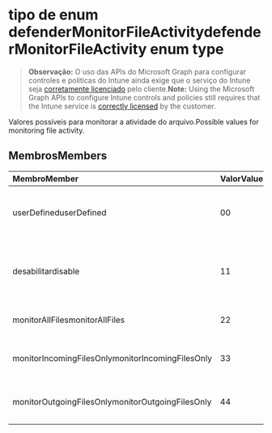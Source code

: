 # <a name="defendermonitorfileactivity-enum-type"></a><span data-ttu-id="39068-101">tipo de enum defenderMonitorFileActivity</span><span class="sxs-lookup"><span data-stu-id="39068-101">defenderMonitorFileActivity enum type</span></span>

> <span data-ttu-id="39068-102">**Observação:** O uso das APIs do Microsoft Graph para configurar controles e políticas do Intune ainda exige que o serviço do Intune seja [corretamente licenciado](https://go.microsoft.com/fwlink/?linkid=839381) pelo cliente.</span><span class="sxs-lookup"><span data-stu-id="39068-102">**Note:** Using the Microsoft Graph APIs to configure Intune controls and policies still requires that the Intune service is [correctly licensed](https://go.microsoft.com/fwlink/?linkid=839381) by the customer.</span></span>

<span data-ttu-id="39068-103">Valores possíveis para monitorar a atividade do arquivo.</span><span class="sxs-lookup"><span data-stu-id="39068-103">Possible values for monitoring file activity.</span></span>
## <a name="members"></a><span data-ttu-id="39068-104">Membros</span><span class="sxs-lookup"><span data-stu-id="39068-104">Members</span></span>
|<span data-ttu-id="39068-105">Membro</span><span class="sxs-lookup"><span data-stu-id="39068-105">Member</span></span>|<span data-ttu-id="39068-106">Valor</span><span class="sxs-lookup"><span data-stu-id="39068-106">Value</span></span>|<span data-ttu-id="39068-107">Descrição</span><span class="sxs-lookup"><span data-stu-id="39068-107">Description</span></span>|
|:---|:---|:---|
|<span data-ttu-id="39068-108">userDefined</span><span class="sxs-lookup"><span data-stu-id="39068-108">userDefined</span></span>|<span data-ttu-id="39068-109">0</span><span class="sxs-lookup"><span data-stu-id="39068-109">0</span></span>|<span data-ttu-id="39068-110">Definido pelo usuário, valor padrão, sem intenção.</span><span class="sxs-lookup"><span data-stu-id="39068-110">User Defined, default value, no intent.</span></span>|
|<span data-ttu-id="39068-111">desabilitar</span><span class="sxs-lookup"><span data-stu-id="39068-111">disable</span></span>|<span data-ttu-id="39068-112">1</span><span class="sxs-lookup"><span data-stu-id="39068-112">1</span></span>|<span data-ttu-id="39068-113">Desabilite o monitoramento de atividade de arquivo.</span><span class="sxs-lookup"><span data-stu-id="39068-113">Disable monitoring file activity.</span></span>|
|<span data-ttu-id="39068-114">monitorAllFiles</span><span class="sxs-lookup"><span data-stu-id="39068-114">monitorAllFiles</span></span>|<span data-ttu-id="39068-115">2</span><span class="sxs-lookup"><span data-stu-id="39068-115">2</span></span>|<span data-ttu-id="39068-116">Monitore todos os arquivos.</span><span class="sxs-lookup"><span data-stu-id="39068-116">Monitor all files.</span></span>|
|<span data-ttu-id="39068-117">monitorIncomingFilesOnly</span><span class="sxs-lookup"><span data-stu-id="39068-117">monitorIncomingFilesOnly</span></span>|<span data-ttu-id="39068-118">3</span><span class="sxs-lookup"><span data-stu-id="39068-118">3</span></span>| <span data-ttu-id="39068-119">Monitore apenas os arquivos de entrada.</span><span class="sxs-lookup"><span data-stu-id="39068-119">Monitor incoming files only.</span></span>|
|<span data-ttu-id="39068-120">monitorOutgoingFilesOnly</span><span class="sxs-lookup"><span data-stu-id="39068-120">monitorOutgoingFilesOnly</span></span>|<span data-ttu-id="39068-121">4</span><span class="sxs-lookup"><span data-stu-id="39068-121">4</span></span>|<span data-ttu-id="39068-122">Monitore apenas os arquivos de saída.</span><span class="sxs-lookup"><span data-stu-id="39068-122">Monitor outgoing files only.</span></span>|



